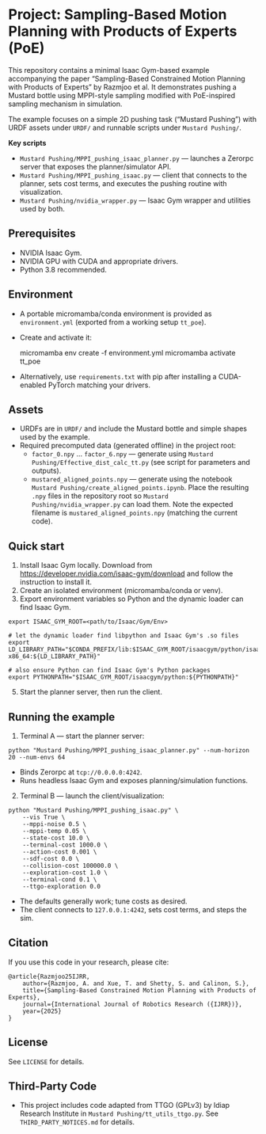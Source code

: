 # Project: Sampling-Based Motion Planning with Products of Experts (PoE)

This repository contains a minimal Isaac Gym-based example accompanying the paper “Sampling-Based Constrained Motion Planning with Products of Experts” by Razmjoo et al. It demonstrates pushing a Mustard bottle using MPPI-style sampling modified with PoE-inspired sampling mechanism in simulation.

The example focuses on a simple 2D pushing task (“Mustard Pushing”) with URDF assets under `URDF/` and runnable scripts under `Mustard Pushing/`.

**Key scripts**
- `Mustard Pushing/MPPI_pushing_isaac_planner.py` — launches a Zerorpc server that exposes the planner/simulator API.
- `Mustard Pushing/MPPI_pushing_isaac.py` — client that connects to the planner, sets cost terms, and executes the pushing routine with visualization.
- `Mustard Pushing/nvidia_wrapper.py` — Isaac Gym wrapper and utilities used by both.

## Prerequisites
- NVIDIA Isaac Gym.
- NVIDIA GPU with CUDA and appropriate drivers.
- Python 3.8 recommended.

## Environment
- A portable micromamba/conda environment is provided as `environment.yml` (exported from a working setup `tt_poe`).
- Create and activate it:
  
  micromamba env create -f environment.yml
  micromamba activate tt_poe

- Alternatively, use `requirements.txt` with pip after installing a CUDA-enabled PyTorch matching your drivers.

## Assets
- URDFs are in `URDF/` and include the Mustard bottle and simple shapes used by the example.
- Required precomputed data (generated offline) in the project root:
  - `factor_0.npy` … `factor_6.npy` — generate using `Mustard Pushing/Effective_dist_calc_tt.py` (see script for parameters and outputs).
  - `mustared_aligned_points.npy` — generate using the notebook `Mustard Pushing/create_aligned_points.ipynb`.
  Place the resulting `.npy` files in the repository root so `Mustard Pushing/nvidia_wrapper.py` can load them. Note the expected filename is `mustared_aligned_points.npy` (matching the current code). 

## Quick start
1) Install Isaac Gym locally. Download from https://developer.nvidia.com/isaac-gym/download and follow the instruction to install it.
2) Create an isolated environment (micromamba/conda or venv).
4) Export environment variables so Python and the dynamic loader can find Isaac Gym.
```
export ISAAC_GYM_ROOT=<path/to/Isaac/Gym/Env>

# let the dynamic loader find libpython and Isaac Gym's .so files
export LD_LIBRARY_PATH="$CONDA_PREFIX/lib:$ISAAC_GYM_ROOT/isaacgym/python/isaacgym/_bindings/linux-x86_64:${LD_LIBRARY_PATH}"

# also ensure Python can find Isaac Gym's Python packages
export PYTHONPATH="$ISAAC_GYM_ROOT/isaacgym/python:${PYTHONPATH}"
```
5) Start the planner server, then run the client.


## Running the example
1) Terminal A — start the planner server:
  
  `python "Mustard Pushing/MPPI_pushing_isaac_planner.py" --num-horizon 20 --num-envs 64`

   - Binds Zerorpc at `tcp://0.0.0.0:4242`.
   - Runs headless Isaac Gym and exposes planning/simulation functions.

2) Terminal B — launch the client/visualization:
  
```
python "Mustard Pushing/MPPI_pushing_isaac.py" \
    --vis True \
    --mppi-noise 0.5 \
    --mppi-temp 0.05 \
    --state-cost 10.0 \
    --terminal-cost 1000.0 \
    --action-cost 0.001 \
    --sdf-cost 0.0 \
    --collision-cost 100000.0 \
    --exploration-cost 1.0 \
    --terminal-cond 0.1 \
    --ttgo-exploration 0.0
```
   - The defaults generally work; tune costs as desired.
   - The client connects to `127.0.0.1:4242`, sets cost terms, and steps the sim.

## Citation
If you use this code in your research, please cite:
```
@article{Razmjoo25IJRR,
	author={Razmjoo, A. and Xue, T. and Shetty, S. and Calinon, S.},
	title={Sampling-Based Constrained Motion Planning with Products of Experts},
	journal={International Journal of Robotics Research ({IJRR})},
	year={2025}
}
```
## License
See `LICENSE` for details.

## Third-Party Code
- This project includes code adapted from TTGO (GPLv3) by Idiap Research Institute in `Mustard Pushing/tt_utils_ttgo.py`. See `THIRD_PARTY_NOTICES.md` for details.
